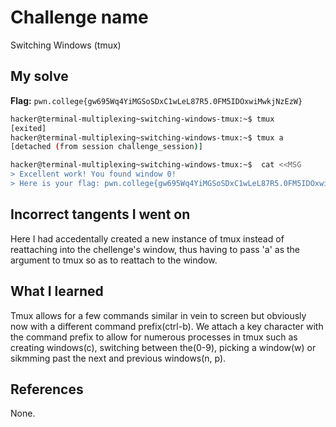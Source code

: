 # Challenge name
Switching Windows (tmux) 

## My solve
**Flag:** `pwn.college{gw695Wq4YiMGSoSDxC1wLeL87R5.0FM5IDOxwiMwkjNzEzW}`

```bash 
hacker@terminal-multiplexing~switching-windows-tmux:~$ tmux
[exited]
hacker@terminal-multiplexing~switching-windows-tmux:~$ tmux a
[detached (from session challenge_session)]

hacker@terminal-multiplexing~switching-windows-tmux:~$  cat <<MSG
> Excellent work! You found window 0!
> Here is your flag: pwn.college{gw695Wq4YiMGSoSDxC1wLeL87R5.0FM5IDOxwiMwkjNzEzW}
```

## Incorrect tangents I went on
Here I had accedentally created a new instance of tmux instead of reattaching into the chellenge's window, thus having to pass 'a' as the argument to tmux so as to reattach to the window.

## What I learned
Tmux allows for a few commands similar in vein to screen but obviously now with a different command prefix(ctrl-b). We attach a key character with the command prefix to allow for numerous processes in tmux such as creating windows(c), switching between the(0-9), picking a window(w) or sikmming past the next and previous windows(n, p). 

## References
None.